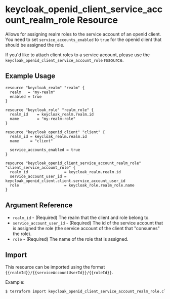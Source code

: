 # keycloak\_openid\_client\_service\_account\_realm\_role Resource

Allows for assigning realm roles to the service account of an openid client.
You need to set `service_accounts_enabled` to `true` for the openid client that should be assigned the role.

If you'd like to attach client roles to a service account, please use the `keycloak_openid_client_service_account_role`
resource.

## Example Usage

```hcl
resource "keycloak_realm" "realm" {
  realm   = "my-realm"
  enabled = true
}

resource "keycloak_role" "realm_role" {
  realm_id    = keycloak_realm.realm.id
  name        = "my-realm-role"
}

resource "keycloak_openid_client" "client" {
  realm_id = keycloak_realm.realm.id
  name     = "client"

  service_accounts_enabled = true
}

resource "keycloak_openid_client_service_account_realm_role" "client_service_account_role" {
  realm_id                = keycloak_realm.realm.id
  service_account_user_id = keycloak_openid_client.client.service_account_user_id
  role                    = keycloak_role.realm_role.name
}
```

## Argument Reference

- `realm_id` - (Required) The realm that the client and role belong to.
- `service_account_user_id` - (Required) The id of the service account that is assigned the role (the service account of the client that "consumes" the role).
- `role` - (Required) The name of the role that is assigned.

## Import

This resource can be imported using the format `{{realmId}}/{{serviceAccountUserId}}/{{roleId}}`.

Example:

```bash
$ terraform import keycloak_openid_client_service_account_realm_role.client_service_account_role my-realm/489ba513-1ceb-49ba-ae0b-1ab1f5099ebf/c7230ab7-8e4e-4135-995d-e81b50696ad8
```
